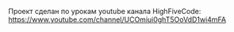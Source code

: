 Проект сделан по урокам youtube канала HighFiveCode:
https://www.youtube.com/channel/UCOmiui0ghT5OoVdD1wi4mFA
